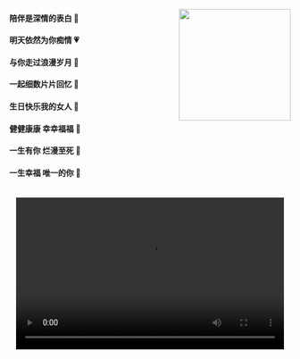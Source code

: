 [<img src="https://Happy-birthday-to-Chloe.github.io/my_pic.jpg" height="200" style="float: right;">](https://Happy-birthday-to-Chloe.github.io/my_pic.jpg)

#### 陪伴是深情的表白 🍂

#### 明天依然为你痴情 💗

#### 与你走过浪漫岁月 🎇

#### 一起细数片片回忆 💐

#### 生日快乐我的女人 🎂 

#### 健健康康  幸幸福福 🎊  

#### 一生有你  烂漫至死 💙

#### 一生幸福  唯一的你 👫

<br/>

<center><video width="480" height="272" controls>
    <source src="001.mp4" type="video/mp4">
</video></center>
